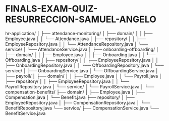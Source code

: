 # FINALS-EXAM-QUIZ-RESURRECCION-SAMUEL-ANGELO
hr-application/
│
├── attendance-monitoring/
│   ├── domain/
│   │   ├── Employee.java
│   │   └── Attendance.java
│   ├── repository/
│   │   ├── EmployeeRepository.java
│   │   └── AttendanceRepository.java
│   └── service/
│       └── AttendanceService.java
│
├── onboarding-offboarding/
│   ├── domain/
│   │   ├── Employee.java
│   │   ├── Onboarding.java
│   │   └── Offboarding.java
│   ├── repository/
│   │   ├── EmployeeRepository.java
│   │   ├── OnboardingRepository.java
│   │   └── OffboardingRepository.java
│   └── service/
│       ├── OnboardingService.java
│       └── OffboardingService.java
│
├── payroll/
│   ├── domain/
│   │   ├── Employee.java
│   │   └── Payroll.java
│   ├── repository/
│   │   ├── EmployeeRepository.java
│   │   └── PayrollRepository.java
│   └── service/
│       └── PayrollService.java
│
└── compensation-benefits/
    ├── domain/
    │   ├── Employee.java
    │   ├── Compensation.java
    │   └── Benefit.java
    ├── repository/
    │   ├── EmployeeRepository.java
    │   ├── CompensationRepository.java
    │   └── BenefitRepository.java
    └── service/
        ├── CompensationService.java
        └── BenefitService.java
